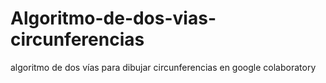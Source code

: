 # Algoritmo-de-dos-vias-circunferencias
algoritmo de dos vías para dibujar circunferencias en google colaboratory
